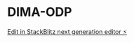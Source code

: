 # DIMA-ODP

[Edit in StackBlitz next generation editor ⚡️](https://stackblitz.com/~/github.com/nawaaugustine/DIMA-ODP)